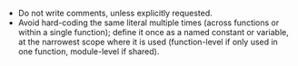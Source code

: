 - Do not write comments, unless explicitly requested.
- Avoid hard-coding the same literal multiple times (across functions or within a single function); define it once as a named constant or variable, at the narrowest scope where it is used (function-level if only used in one function, module-level if shared).